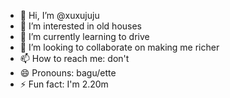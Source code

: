 - 👋 Hi, I’m @xuxujuju
- 👀 I’m interested in old houses
- 🌱 I’m currently learning to drive
- 💞️ I’m looking to collaborate on making me richer
- 📫 How to reach me: don't
- 😄 Pronouns: bagu/ette
- ⚡ Fun fact: I'm 2.20m

<!---
xuxujuju/xuxujuju is a ✨ special ✨ repository because its `README.md` (this file) appears on your GitHub profile.
You can click the Preview link to take a look at your changes.
--->
